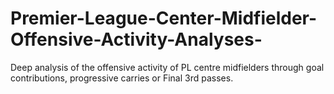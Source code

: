 # Premier-League-Center-Midfielder-Offensive-Activity-Analyses-
Deep analysis of the offensive activity of PL centre midfielders through goal contributions, progressive carries or Final 3rd passes. 
